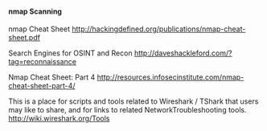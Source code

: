 
#### nmap Scanning

nmap Cheat Sheet
http://hackingdefined.org/publications/nmap-cheat-sheet.pdf

Search Engines for OSINT and Recon
http://daveshackleford.com/?tag=reconnaissance

Nmap Cheat Sheet: Part 4
http://resources.infosecinstitute.com/nmap-cheat-sheet-part-4/

This is a place for scripts and tools related to Wireshark / TShark that users may like to share, and for links to related NetworkTroubleshooting tools.
http://wiki.wireshark.org/Tools
